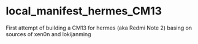 # local_manifest_hermes_CM13
First attempt of building a CM13 for hermes (aka Redmi Note 2) basing on sources of xen0n and lokijanming
